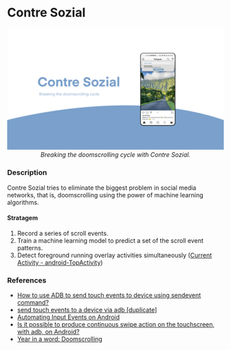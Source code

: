 # Contre Sozial
<p align="center">
    <img alt="Contre Sozial" src="https://raw.githubusercontent.com/0x48piraj/Contre-Sozial/www/assets/images/contre-sozial-banner.png"><br>
    <i>Breaking the doomscrolling cycle with Contre Sozial.</i>
</p>

### Description

Contre Sozial tries to eliminate the biggest problem in social media networks, that is, doomscrolling using the power of machine learning algorithms.

#### Stratagem
1. Record a series of scroll events.
2. Train a machine learning model to predict a set of the scroll event patterns.
3. Detect foreground running overlay activities simultaneously ([Current Activity - android-TopActivity](https://github.com/109021017/android-TopActivity))

### References

- [How to use ADB to send touch events to device using sendevent command?](https://stackoverflow.com/questions/3437686/how-to-use-adb-to-send-touch-events-to-device-using-sendevent-command)
- [send touch events to a device via adb [duplicate]](https://stackoverflow.com/questions/4386449/send-touch-events-to-a-device-via-adb)
- [Automating Input Events on Android](https://www.rightpoint.com/rplabs/automating-input-events-abd-keyevent)
- [Is it possible to produce continuous swipe action on the touchscreen, with adb, on Android?](https://www.xspdf.com/resolution/50358620.html)
- [Year in a word: Doomscrolling](https://www.ft.com/content/797ff58c-ab23-4197-9938-2bce8be43ff7)
